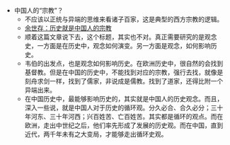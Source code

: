 - 中国人的“宗教”？
	- 不应该以正统与异端的思维来看诸子百家，这是典型的西方宗教的逻辑。
	- [余世存：历史就是中国人的宗教](https://mp.weixin.qq.com/s/aRl9ghmwxyrcWUZhSxcsdg)
	- 顺着这篇文章说下去，这个标题，其实也不对。真正需要研究的是观念史，一方面是在历史中，观念如何演变。另一方面是观念，如何影响历史。
	- 韦伯的出发点，也是观念如何影响历史。在欧洲历史中，很自然的会找到基督教。但是在中国的历史中，不能找到对应的宗教，强行去找，就像是刻舟求剑一样，找到了儒家，非说成是儒教。找到了道家，还得比附一个异端出来。
	- 在中国历史中，最能够影响历史的，其实就是中国人的历史观念。而且，深入一些说，就是中国人对于历史的循环观。分久必合、合久必分；三十年河东、三十年河西；兴百姓苦、亡百姓苦。其实都是循环的观点。而在欧洲，走出中世纪之后，他们率先形成了发展的历史观。而在中国，直到近代，两千年未有之大变局，才能够走出循环史观。